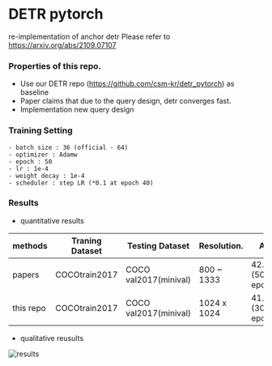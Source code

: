 # DETR pytorch

re-implementation of anchor detr
Please refer to https://arxiv.org/abs/2109.07107
 
### Properties of this repo.
- Use our DETR repo (https://github.com/csm-kr/detr_pytorch) as baseline
- Paper claims that due to the query design, detr converges fast.
- Implementation new query design

### Training Setting
```
- batch size : 36 (official - 64)
- optimizer : Adamw
- epoch : 50
- lr : 1e-4 
- weight decay : 1e-4
- scheduler : step LR (*0.1 at epoch 40)
```

### Results

- quantitative results

|methods        | Traning Dataset        |    Testing Dataset     | Resolution.  | AP               |
|---------------|------------------------| ---------------------- | ------------ | ---------------- |
|papers         | COCOtrain2017          |  COCO val2017(minival) | 800 ~ 1333   | 42.0 (500 epoch) |
|this repo      | COCOtrain2017          |  COCO val2017(minival) | 1024 x 1024  | 41.1 (300 epoch) |

- qualitative reusults

![results](https://user-images.githubusercontent.com/18729104/221108742-09ded1a8-dcf2-41df-9485-b659e3b6ca08.png)
